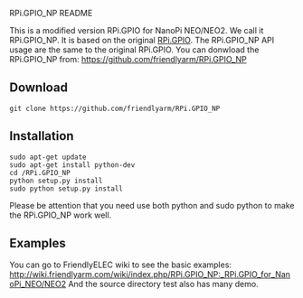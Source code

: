 RPi.GPIO_NP README

This is a modified version RPi.GPIO for NanoPi NEO/NEO2. We call it RPi.GPIO_NP.
It is based on the original [RPi.GPIO](https://pypi.python.org/pypi/RPi.GPIO).
The RPi.GPIO_NP API usage are the same to the original RPi.GPIO.
You can donwload the RPi.GPIO_NP from:
https://github.com/friendlyarm/RPi.GPIO_NP

## Download
    git clone https://github.com/friendlyarm/RPi.GPIO_NP

## Installation
    sudo apt-get update
    sudo apt-get install python-dev
    cd /RPi.GPIO_NP
    python setup.py install                 
    sudo python setup.py install
    
Please be attention that you need use both python and sudo python to make the RPi.GPIO_NP work well.

## Examples
You can go to FriendlyELEC wiki to see the basic examples: http://wiki.friendlyarm.com/wiki/index.php/RPi.GPIO_NP:_RPi.GPIO_for_NanoPi_NEO/NEO2
And the source directory test also has many demo.


